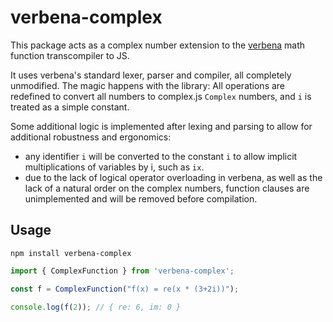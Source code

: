 # verbena-complex

This package acts as a complex number extension to the [verbena](https://github.com/p2js/verbena) math function transcompiler to JS.

It uses verbena's standard lexer, parser and compiler, all completely unmodified. The magic happens with the library: All operations are redefined to convert all numbers to complex.js `Complex` numbers, and `i` is treated as a simple constant.

Some additional logic is implemented after lexing and parsing to allow for additional robustness and ergonomics:
- any identifier `i` will be converted to the constant `i` to allow implicit multiplications of variables by i, such as `ix`.
- due to the lack of logical operator overloading in verbena, as well as the lack of a natural order on the complex numbers, function clauses are unimplemented and will be removed before compilation.

## Usage

```
npm install verbena-complex
```

```js
import { ComplexFunction } from 'verbena-complex';

const f = ComplexFunction("f(x) = re(x * (3+2i))");

console.log(f(2)); // { re: 6, im: 0 }
```